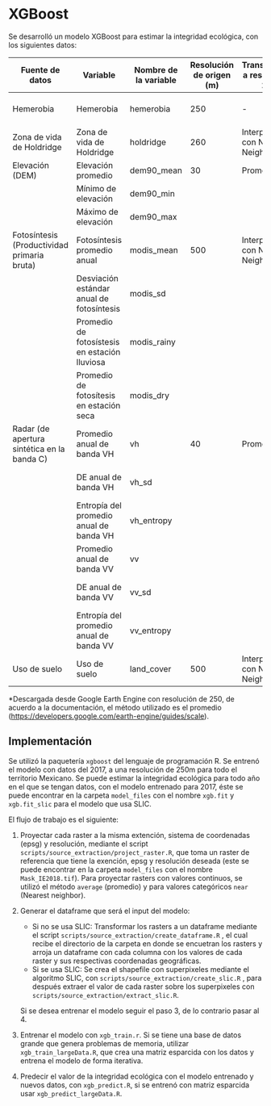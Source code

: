 # XGBoost

Se desarrolló un modelo XGBoost para estimar la integridad ecológica, con los siguientes datos:

| Fuente de datos                             | Variable                                      | Nombre de la variable | Resolución de origen (m) | Transformación a resolución de 250m    | Link de descarga                                                                  | Referencia                                     |
|--------------|--------------|--------------|-------------|----------------|--------------|----------------|
| Hemerobia                                   | Hemerobia                                     | hemerobia             | 250                      | \-                                     |                                                                                   | Uso de suelo y vegetación, INEGI               |
| Zona de vida de Holdridge                   | Zona de vida de Holdridge                     | holdridge             | 260                      | Interpolación con Nearest Neighbor\*\* | <http://www.conabio.gob.mx/informacion/gis/?vns=gis_root/region/fisica/zvh_mx3gw> | Portal de Geoinformación, CONABIO              |
| Elevación (DEM)                             | Elevación promedio                            | dem90_mean            | 30                       | Promedio\*                             | <https://code.earthengine.google.com/fd44ec12198a21b7f283a86e2f828c15>            | DEM GLO-30, Copernicus                         |
|                                             | Mínimo de elevación                           | dem90_min             |                          |                                        |                                                                                   | DEM GLO-30, Copernicus                         |
|                                             | Máximo de elevación                           | dem90_max             |                          |                                        |                                                                                   | DEM GLO-30, Copernicus                         |
| Fotosíntesis (Productividad primaria bruta) | Fotosíntesis promedio anual                   | modis_mean            | 500                      | Interpolación con Nearest Neighbor\*\* | <https://code.earthengine.google.com/55b24b28652d3a26aa8f5ebc14cc21be>            | Terra Gross Primary Productivity, NASA LP DAAC |
|                                             | Desviación estándar anual de fotosíntesis     | modis_sd              |                          |                                        |                                                                                   | Terra Gross Primary Productivity, NASA LP DAAC |
|                                             | Promedio de fotosístesis en estación lluviosa | modis_rainy           |                          |                                        |                                                                                   | Terra Gross Primary Productivity, NASA LP DAAC |
|                                             | Promedio de fotosítesis en estación seca      | modis_dry             |                          |                                        |                                                                                   | Terra Gross Primary Productivity, NASA LP DAAC |
| Radar (de apertura sintética en la banda C) | Promedio anual de banda VH                    | vh                    | 40                       | Promedio\*                             | <https://code.earthengine.google.com/fc3284f4477aa1765242f61148991966>            | Sentinel-1, Copernicus Sentinel data           |
|                                             | DE anual de banda VH                          | vh_sd                 |                          |                                        |                                                                                   | Sentinel-1, Copernicus Sentinel data           |
|                                             | Entropía del promedio anual de banda VH       | vh_entropy            |                          |                                        |                                                                                   | Sentinel-1, Copernicus Sentinel data           |
|                                             | Promedio anual de banda VV                    | vv                    |                          |                                        |                                                                                   | Sentinel-1, Copernicus Sentinel data           |
|                                             | DE anual de banda VV                          | vv_sd                 |                          |                                        |                                                                                   | Sentinel-1, Copernicus Sentinel data           |
|                                             | Entropía del promedio anual de banda VV       | vv_entropy            |                          |                                        |                                                                                   | Sentinel-1, Copernicus Sentinel data           |
| Uso de suelo                                | Uso de suelo                                  | land_cover            | 500                      | Interpolación con Nearest Neighbor\*\* | <https://code.earthengine.google.com/d8bac0a4a561e853d004d83c60e41fd3>            | MODIS Land Cover Type, NASA LP DAAC            |

\*Descargada desde Google Earth Engine con resolución de 250, de acuerdo a la documentación, el método utilizado es el promedio (<https://developers.google.com/earth-engine/guides/scale>).

## Implementación

Se utilizó la paquetería `xgboost` del lenguaje de programación R. Se entrenó el modelo con datos del 2017, a una resolución de 250m para todo el territorio Mexicano. Se puede estimar la integridad ecológica para todo año en el que se tengan datos, con el modelo entrenado para 2017, éste se puede encontrar en la carpeta `model_files` con el nombre `xgb.fit` y `xgb.fit_slic` para el modelo que usa SLIC.

El flujo de trabajo es el siguiente:

1.  Proyectar cada raster a la misma extención, sistema de coordenadas (epsg) y resolución, mediante el script `scripts/source_extraction/project_raster.R`, que toma un raster de referencia que tiene la exención, epsg y resolución deseada (este se puede encontrar en la carpeta `model_files` con el nombre `Mask_IE2018.tif`). Para proyectar rasters con valores continuos, se utilizó el método `average` (promedio) y para valores categóricos `near` (Nearest neighbor).

2.  Generar el dataframe que será el input del modelo:

    -   Si no se usa SLIC: Transformar los rasters a un dataframe mediante el script `scripts/source_extraction/create_dataframe.R` , el cual recibe el directorio de la carpeta en donde se encuetran los rasters y arroja un dataframe con cada columna con los valores de cada raster y sus respectivas coordenadas geográficas.
    -   Si se usa SLIC: Se crea el shapefile con superpixeles mediante el algoritmo SLIC, con `scripts/source_extraction/create_slic.R` , para después extraer el valor de cada raster sobre los superpixeles con `scripts/source_extraction/extract_slic.R`.

    Si se desea entrenar el modelo seguir el paso 3, de lo contrario pasar al 4.

3.  Entrenar el modelo con `xgb_train.r`. Si se tiene una base de datos grande que genera problemas de memoria, utilizar `xgb_train_largeData.R`, que crea una matriz esparcida con los datos y entrena el modelo de forma iterativa.

4.  Predecir el valor de la integridad ecológica con el modelo entrenado y nuevos datos, con `xgb_predict.R`, si se entrenó con matriz esparcida usar `xgb_predict_largeData.R`.
